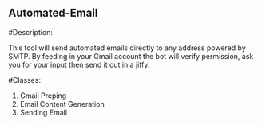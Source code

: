 ## Automated-Email
#Description:

This tool will send automated emails directly to any address powered by SMTP. By feeding in your Gmail account the bot will verify permission, ask you for your input then send it out in a jiffy.

#Classes:
1. Gmail Preping
2. Email Content Generation
3. Sending Email

